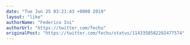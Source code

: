 ```yaml
---
date: "Tue Jun 25 03:21:43 +0000 2019"
layout: "like"
authorName: "Federico Ini"
authorUrl: "https://twitter.com/fechu"
originalPost: "https://twitter.com/fechu/status/1143358582282477574"
---
```

